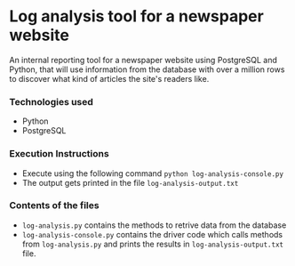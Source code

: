 # Log analysis tool for a newspaper website
An internal reporting tool for a newspaper website using PostgreSQL and Python, that will use information from the database with over a million rows to discover what kind of articles the site's readers like.

### Technologies used
- Python
- PostgreSQL

### Execution Instructions
- Execute using the following command
`python log-analysis-console.py`
- The output gets printed in the file
`log-analysis-output.txt`

### Contents of the files
- `log-analysis.py` contains the methods to retrive data from the database
- `log-analysis-console.py` contains the driver code which calls methods from `log-analysis.py` and prints the results in `log-analysis-output.txt` file.
